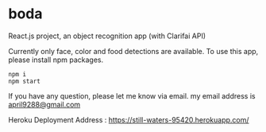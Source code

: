 # boda
React.js project, an object recognition app (with Clarifai API)

Currently only face, color and food detections are available.
To use this app, please install npm packages.
```
npm i
npm start
```

If you have any question, please let me know via email.
my email address is april9288@gmail.com

Heroku Deployment Address : https://still-waters-95420.herokuapp.com/

